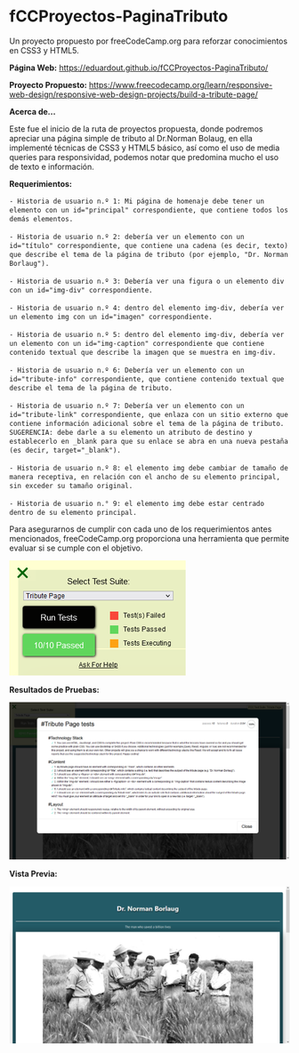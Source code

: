 # fCCProyectos-PaginaTributo
Un proyecto propuesto por freeCodeCamp.org para reforzar conocimientos en CSS3 y HTML5. 

**Página Web:**
https://eduardout.github.io/fCCProyectos-PaginaTributo/

**Proyecto Propuesto:**
https://www.freecodecamp.org/learn/responsive-web-design/responsive-web-design-projects/build-a-tribute-page/

**Acerca de...**

Este fue el inicio de la ruta de proyectos propuesta, donde podremos apreciar una página simple de tributo al Dr.Norman Bolaug, en ella implementé
técnicas de CSS3 y HTML5 básico, así como el uso de media queries para responsividad, podemos notar que predomina mucho el uso de texto e información.

**Requerimientos:**

    - Historia de usuario n.º 1: Mi página de homenaje debe tener un elemento con un id="principal" correspondiente, que contiene todos los demás elementos.

    - Historia de usuario n.º 2: debería ver un elemento con un id="título" correspondiente, que contiene una cadena (es decir, texto) que describe el tema de la página de tributo (por ejemplo, "Dr. Norman Borlaug").

    - Historia de usuario n.º 3: Debería ver una figura o un elemento div con un id="img-div" correspondiente.

    - Historia de usuario n.º 4: dentro del elemento img-div, debería ver un elemento img con un id="imagen" correspondiente.

    - Historia de usuario n.º 5: dentro del elemento img-div, debería ver un elemento con un id="img-caption" correspondiente que contiene contenido textual que describe la imagen que se muestra en img-div.

    - Historia de usuario n.º 6: Debería ver un elemento con un id="tribute-info" correspondiente, que contiene contenido textual que describe el tema de la página de tributo.

    - Historia de usuario n.º 7: Debería ver un elemento con un id="tribute-link" correspondiente, que enlaza con un sitio externo que contiene información adicional sobre el tema de la página de tributo. SUGERENCIA: debe darle a su elemento un atributo de destino y establecerlo en _blank para que su enlace se abra en una nueva pestaña (es decir, target="_blank").

    - Historia de usuario n.º 8: el elemento img debe cambiar de tamaño de manera receptiva, en relación con el ancho de su elemento principal, sin exceder su tamaño original.

    - Historia de usuario n.° 9: el elemento img debe estar centrado dentro de su elemento principal.
    
Para asegurarnos de cumplir con cada uno de los requerimientos antes mencionados, freeCodeCamp.org proporciona una herramienta que permite evaluar si se cumple con
el objetivo.

![Herramienta de Prueba de Requerimientos](https://raw.githubusercontent.com/EduardoUT/fCCProyectos-PaginaTributo/master/assets/img/readme/test.PNG)

**Resultados de Pruebas:**

![Resultado](https://raw.githubusercontent.com/EduardoUT/fCCProyectos-PaginaTributo/master/assets/img/readme/results.PNG)

**Vista Previa:**

![Vista Previa Página Tributo](https://raw.githubusercontent.com/EduardoUT/fCCProyectos-PaginaTributo/master/assets/img/readme/Tributo_freeCodeCamp.PNG)
